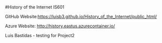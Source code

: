 #History of the Internet IS601

GitHub Website:https://luisb3.github.io/History_of_the_Internet/public_html/

Azure Website: http://history.eastus.azurecontainer.io/

Luis Bastidas - testing for Project2
